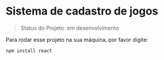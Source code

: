 <h1>Sistema de cadastro de jogos</h1>

> Status do Projeto: em desenvolvimento

Para rodar esse projeto na sua máquina, por favor digite:

```
npm install react
```
